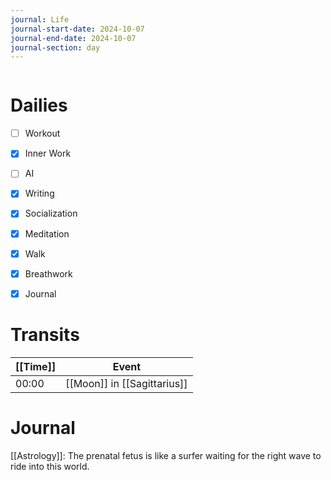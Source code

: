 ```yaml
---
journal: Life
journal-start-date: 2024-10-07
journal-end-date: 2024-10-07
journal-section: day
---
```


```calendar-nav
```

# Dailies

- [ ] Workout
- [x] Inner Work
- [ ] AI
- [x] Writing
- [x] Socialization
- [x] Meditation
- [x] Walk
- [x] Breathwork
- [x] Journal


# Transits

| [[Time]] | Event |
|------|-------|
| 00:00 | [[Moon]] in [[Sagittarius]] |



# Journal
[[Astrology]]: The prenatal fetus is like a surfer waiting for the right wave to ride into this world. 


